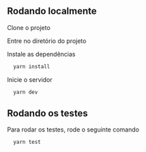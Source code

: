 

## Rodando localmente

Clone o projeto

Entre no diretório do projeto

Instale as dependências

```bash
  yarn install
```

Inicie o servidor

```bash
  yarn dev
```
## Rodando os testes

Para rodar os testes, rode o seguinte comando

```bash
  yarn test
```
